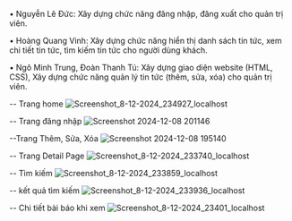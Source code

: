 •	Nguyễn Lê Đức: Xây dựng chức năng đăng nhập, đăng xuất cho quản trị viên.

•	Hoàng Quang Vinh: Xây dựng chức năng hiển thị danh sách tin tức, xem chi tiết tin tức, tìm kiếm tin tức cho người dùng khách.

•	Ngô Minh Trung, Đoàn Thanh Tú: Xây dựng giao diện website (HTML, CSS), Xây dựng chức năng quản lý tin tức (thêm, sửa, xóa) cho quản trị viên. 

-- Trang home
![Screenshot_8-12-2024_234927_localhost](https://github.com/user-attachments/assets/ca44321c-b574-4712-9800-49622ef43a67)


-- Trang đăng nhập
![Screenshot 2024-12-08 201146](https://github.com/user-attachments/assets/4e52f6e0-5554-490b-abed-68157368a0d3)



--Trang Thêm, Sửa, Xóa
![Screenshot 2024-12-08 195140](https://github.com/user-attachments/assets/33db1d35-8d36-4728-b840-4bac2e40b445)



-- Trang Detail Page
![Screenshot_8-12-2024_233740_localhost](https://github.com/user-attachments/assets/dace05af-fe46-4e60-b065-4e7507a4abc2)



-- Tìm kiếm
![Screenshot_8-12-2024_233859_localhost](https://github.com/user-attachments/assets/6df5a766-bc35-4fcd-9165-3927861eb0a7)


-- kết quả tìm kiếm
![Screenshot_8-12-2024_233936_localhost](https://github.com/user-attachments/assets/c146c7eb-c661-4179-9b4e-f6a8f11d66b2)


-- Chi tiết bài báo khi xem
![Screenshot_8-12-2024_23401_localhost](https://github.com/user-attachments/assets/7b6338fe-127b-4c74-b8c1-d41499b35930)









